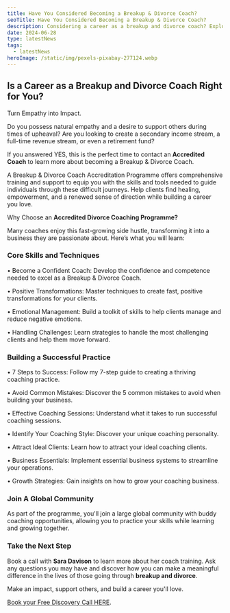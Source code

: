 ```yaml
---
title: Have You Considered Becoming a Breakup & Divorce Coach?
seoTitle: Have You Considered Becoming a Breakup & Divorce Coach?
description: Considering a career as a breakup and divorce coach? Explore how our program can help you get started and make a positive impact on clients' lives
date: 2024-06-28
type: latestNews
tags:
  - latestNews
heroImage: /static/img/pexels-pixabay-277124.webp
---
```

## Is a Career as a Breakup and Divorce Coach Right for You?

Turn Empathy into Impact.

Do you possess natural empathy and a desire to support others during times of upheaval? Are you looking to create a secondary income stream, a full-time revenue stream, or even a retirement fund?

If you answered YES, this is the perfect time to contact an **Accredited Coach** to learn more about becoming a Breakup & Divorce Coach.

A Breakup & Divorce Coach Accreditation Programme offers comprehensive training and support to equip you with the skills and tools needed to guide individuals through these difficult journeys. Help clients find healing, empowerment, and a renewed sense of direction while building a career you love.

Why Choose an **Accredited Divorce Coaching Programme?**

Many coaches enjoy this fast-growing side hustle, transforming it into a business they are passionate about. Here’s what you will learn:

### Core Skills and Techniques

•	Become a Confident Coach: Develop the confidence and competence needed to excel as a Breakup & Divorce Coach.

•	Positive Transformations: Master techniques to create fast, positive transformations for your clients.

•	Emotional Management: Build a toolkit of skills to help clients manage and reduce negative emotions.

•	Handling Challenges: Learn strategies to handle the most challenging clients and help them move forward.

### Building a Successful Practice

•	7 Steps to Success: Follow my 7-step guide to creating a thriving coaching practice.

•	Avoid Common Mistakes: Discover the 5 common mistakes to avoid when building your business.

•	Effective Coaching Sessions: Understand what it takes to run successful coaching sessions.

•	Identify Your Coaching Style: Discover your unique coaching personality.

•	Attract Ideal Clients: Learn how to attract your ideal coaching clients.

•	Business Essentials: Implement essential business systems to streamline your operations.

•	Growth Strategies: Gain insights on how to grow your coaching business.

### Join A Global Community

As part of the programme, you'll join a large global community with buddy coaching opportunities, allowing you to practice your skills while learning and growing together.

### Take the Next Step

Book a call with **Sara Davison** to learn more about her coach training. Ask any questions you may have and discover how you can make a meaningful difference in the lives of those going through **breakup and divorce**.

Make an impact, support others, and build a career you'll love.

[Book your Free Discovery Call HERE](https://divorce-coaching.com/book-a-free-call/).
